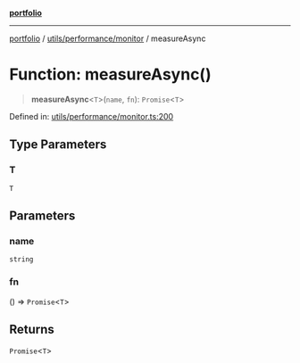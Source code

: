 [**portfolio**](../../../../README.md)

***

[portfolio](../../../../modules.md) / [utils/performance/monitor](../README.md) / measureAsync

# Function: measureAsync()

> **measureAsync**\<`T`\>(`name`, `fn`): `Promise`\<`T`\>

Defined in: [utils/performance/monitor.ts:200](https://github.com/tnorlund/Portfolio/blob/42d9ef2306ee57615ebfeac87de896e800e148e2/portfolio/utils/performance/monitor.ts#L200)

## Type Parameters

### T

`T`

## Parameters

### name

`string`

### fn

() => `Promise`\<`T`\>

## Returns

`Promise`\<`T`\>
